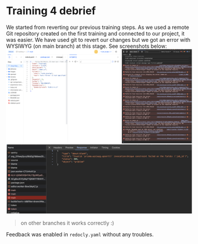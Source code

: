 # Training 4 debrief

We started from reverting our previous training steps. 
As we used a remote Git repository created on the first training and connected to our project, it was easier. We have used git to revert our changes but we got an error with WYSIWYG (on main branch) at this stage. See screenshots below:
![image](../images/wysiwyg-main-1.png)
![image](../images/wysiwyg-main-2.png)

  > on other branches it works correctly :)

Feedback was enabled in `redocly.yaml` without any troubles.

